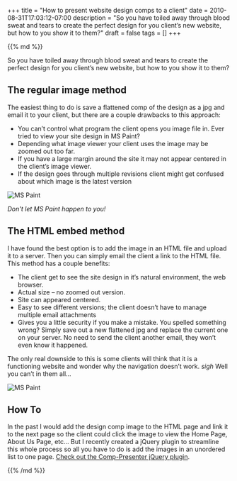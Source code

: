 +++
title = "How to present website design comps to a client"
date = 2010-08-31T17:03:12-07:00
description = "So you have toiled away through blood sweat and tears to create the perfect design for you client’s new website, but how to you show it to them?"
draft = false
tags = []
+++

<div class="post__column markdown">
{{% md %}}

<p class="page-intro__description">So you have toiled away through blood sweat and tears to create the perfect design for you client’s new website, but how to you show it to them?</p>

## The regular image method

The easiest thing to do is save a flattened comp of the design as a jpg and email it to your client, but there are a couple drawbacks to this approach:

- You can’t control what program the client opens you image file in. Ever tried to view your site design in MS Paint?
- Depending what image viewer your client uses the image may be zoomed out too far.
- If you have a large margin around the site it may not appear centered in the client’s image viewer.
- If the design goes through multiple revisions client might get confused about which image is the latest version

<img src="/files/how-to-present/ms-paint.jpg" alt="MS Paint" class="img-max-width">

*Don't let MS Paint happen to you!*

## The HTML embed method

I have found the best option is to add the image in an HTML file and upload it to a server. Then you can simply email the client a link to the HTML file. This method has a couple benefits:

- The client get to see the site design in it’s natural environment, the web browser.
- Actual size – no zoomed out version.
- Site can appeared centered.
- Easy to see different versions; the client doesn’t have to manage multiple email attachments
- Gives you a little security if you make a mistake. You spelled something wrong? Simply save out a new flattened jpg and replace the current one on your server. No need to send the client another email, they won’t even know it happened.

The only real downside to this is some clients will think that it is a functioning website and wonder why the navigation doesn’t work. *sigh* Well you can’t in them all…

<img src="/files/how-to-present/firefox.jpg" alt="MS Paint" class="img-max-width">

## How To

In the past I would add the design comp image to the HTML page and link it to the next page so the client could click the image to view the Home Page, About Us Page, etc… But I recently created a jQuery plugin to streamline this whole process so all you have to do is add the images in an unordered list to one page. [Check out the Comp-Presenter jQuery plugin](/articles/comp-presenter-jquery-plugin).

{{% /md %}}
</div>

<link rel="stylesheet" type="text/css" href="/css/articles/how-to-present.css"/>
